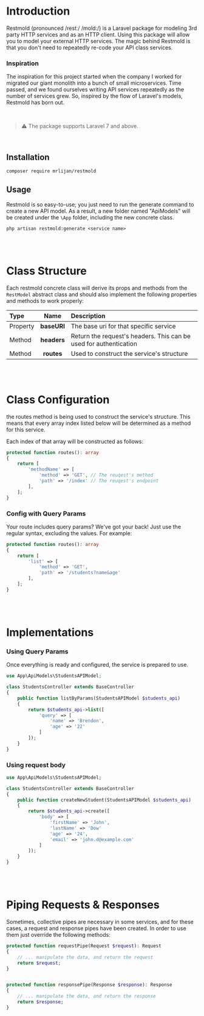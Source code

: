 # Introduction

Restmold (pronounced /restː/ /mold:/) is a Laravel package for modeling 3rd party HTTP services and as an HTTP client. Using this package will allow you to model your external HTTP services.
The magic behind Restmold is that you don't need to repeatedly re-code your API class services.

### Inspiration

The inspiration for this project started when the company I worked for migrated our giant monolith into a bunch of small microservices.
Time passed, and we found ourselves writing API services repeatedly as the number of services grew. So, inspired by the flow of Laravel's models, Restmold has born out.

<br />

> :warning: The package supports Laravel 7 and above.

<br/>

## Installation

```
composer require mrlijan/restmold
```

## Usage

Restmold is so easy-to-use; you just need to run the generate command to create a new API model. As a result, a new folder named "ApiModels" will be created under the `\App` folder, including the new concrete class.

```
php artisan restmold:generate <service name>
```

<br/><br/>

# Class Structure

Each restmold concrete class will derive its props and methods from the `RestModel` abstract class and should also implement the following properties and methods to work properly:

| Type     |    Name     | Description                                                       |
| :------- | :---------: | :---------------------------------------------------------------- |
| Property | **baseURI** | The base uri for that specific service                            |
| Method   | **headers** | Return the request's headers. This can be used for authentication |
| Method   | **routes**  | Used to construct the service's structure                         |

<br/><br/>

# Class Configuration

the routes method is being used to construct the service's structure. This means that every array index listed below will be determined as a method for this service.

Each index of that array will be constructed as follows:

```php
protected function routes(): array
{
    return [
        'methodName' => [
            'method' => 'GET', // The reuqest's method
            'path' => '/index' // The reuqest's endpoint
        ],
    ];
}
```

### Config with Query Params

Your route includes query params? We've got your back! Just use the regular syntax, excluding the values. For example:

```php
protected function routes(): array
{
    return [
        'list' => [
            'method' => 'GET',
            'path' => '/students?name&age'
        ],
    ];
}
```

<br/><br/>

# Implementations

### Using Query Params

Once everything is ready and configured, the service is prepared to use.

```php
use App\ApiModels\StudentsAPIModel;

class StudentsController extends BaseController
{
    public function listByParams(StudentsAPIModel $students_api)
    {
        return $students_api->list([
            'query' => [
                'name' => 'Brendon',
                'age' => '22'
            ]
        ]);
    }
}
```

### Using request body

```php
use App\ApiModels\StudentsAPIModel;

class StudentsController extends BaseController
{
    public function createNewStudent(StudentsAPIModel $students_api)
    {
        return $students_api->create([
            'body' => [
                'firstName' => 'John',
                'lastName' => 'Dow'
                'age' => '24',
                'email' => 'john.d@example.com'
            ]
        ]);
    }
}
```

<br/><br/>

# Piping Requests & Responses

Sometimes, collective pipes are necessary in some services, and for these cases, a request and response pipes have been created. In order to use them just override the following methods:

```php
protected function requestPipe(Request $request): Request
{
    // ... manipulate the data, and return the request
    return $request;
}


protected function responsePipe(Response $response): Response
{
    // ... manipulate the data, and return the response
    return $response;
}
```
